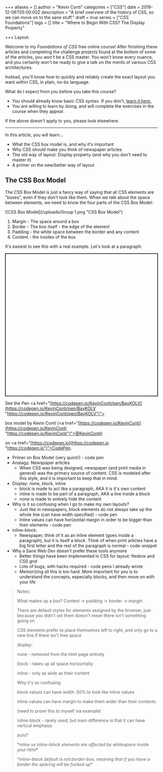 +++
aliases = []
author = "Kevin Conti"
categories = ["CSS"]
date = 2019-12-06T05:00:00Z
description = "A brief overview of the history of CSS, so we can move on to the sane stuff."
draft = true
series = ["CSS Foundations"]
tags = []
title = "Where to Begin With CSS? The Display Property"

+++
Layout:

Welcome to my _Foundations of CSS_ free online course! After finishing these articles and completing the challenge projects found at the bottom of some of the articles, you won't be a CSS master. You won't know every nuance, and you certainly won't be ready to give a talk on the merits of various CSS architectures.

Instead, you'll know how to quickly and reliably create the exact layout you want within CSS, in plain, no-bs language.

What do I expect from you before you take this course?

* You should already know basic CSS syntax. If you don't, [learn it here. ](https://www.w3schools.com/css/css_syntax.asp "w3schools")
* You are willing to learn by doing, and will complete the exercises in the course when they appear.

If the above doesn't apply to you, please look elsewhere.

***

In this article, you will learn...

* What the CSS box model is, and why it's important
* Why CSS should make you think of newspaper articles
* The old way of layout: Display property (and why you don't need to master it)
* A primer on the new/better way of layout

## The CSS Box Model

The CSS Box Model is just a fancy way of saying that all CSS elements are "boxes", even if they don't look like them. When we talk about the space between elements, we need to know the four parts of the CSS Box Model:

![CSS Box Model](/uploads/Group 1.png "CSS Box Model")

1. Margin - The space around a box
2. Border - The box itself - the edge of the element
3. Padding - the white space between the border and any content
4. Content - the insides of the box

It's easiest to see this with a real example. Let's look at a paragraph:

<p class="codepen" data-height="469" data-theme-id="default" data-default-tab="css,result" data-user="KevinConti" data-slug-hash="BayKOLV" style="height: 469px; box-sizing: border-box; display: flex; align-items: center; justify-content: center; border: 2px solid; margin: 1em 0; padding: 1em;" data-pen-title="box model">

  <span>See the Pen <a href="[https://codepen.io/KevinConti/pen/BayKOLV](https://codepen.io/KevinConti/pen/BayKOLV "https://codepen.io/KevinConti/pen/BayKOLV")">

  box model</a> by Kevin Conti (<a href="[https://codepen.io/KevinConti](https://codepen.io/KevinConti "https://codepen.io/KevinConti")">@KevinConti</a>)

  on <a href="[https://codepen.io](https://codepen.io "https://codepen.io")">CodePen</a>.</span>

</p>

<script async src="[https://static.codepen.io/assets/embed/ei.js](https://static.codepen.io/assets/embed/ei.js "https://static.codepen.io/assets/embed/ei.js")"></script>

* Primer on Box Model (very quick!) - code pen
* Analagy: Newspaper articles
  * When CSS was being designed, newspaper (and print media in general) was the primary source of content. CSS is modeled after this style, and it is important to keep that in mind.
* Display: none, block, inline
  * block is made to act like a paragraph, AKA it is it's own content
  * inline is made to be part of a paragraph, AKA a line inside a block
  * none is made to entirely hide the content
* Why is it so confusing when I go to make my own layouts?
  * Just like in newspapers, block elements do not always take up the whole line (can have width specified) - code pen
  * Inline values can have horizontal margin in order to be bigger than their elements - code pen
* inline-block:
  * Newspaper, think of it as an inline element (goes inside a paragraph), but it is itself a block. Think of when print articles have a big first letter and the rest of the paragraph is normal - code-snippet
* Why a Sane Web Dev doesn't prefer these tools anymore
  * Better things have been implemented in CSS for layout: flexbox and CSS grid
  * Lots of bugs, with hacks required - code pens I already wrote
  * Memorizing all this is too hard. More important for you is to understand the concepts, especially blocks, and then move on with your life

> Notes:
>
> What makes up a box? Content -> padding -> border -> margin
>
> There are default styles for elements assigned by the browser, just because you didn't set them doesn't mean there isn't something going on
>
> CSS elements prefer to place themselves left to right, and only go to a new line if there isn't free space
>
> display:
>
> none - removed from the html page entirely
>
> block - takes up all space horizontally
>
> inline - only as wide as their content
>
> Why it's so confusing:
>
> block values can have width: 50% to look like inline values
>
> inline values can have margin to make them wider than their contents
>
> (need to prove this to myself via example)
>
> inline-block - rarely used, but main difference is that it can have vertical emphasis
>
> auto?
>
> \*_inline vs inline-block elements are affected by whitespace inside your html_*
>
> \*_inline-block default is not border-box, meaning that if you have a border the spacing will be fucked up_*